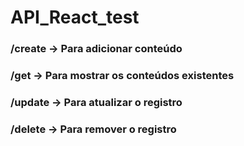 # API_React_test
### /create -> Para adicionar conteúdo
### /get -> Para mostrar os conteúdos existentes
### /update -> Para atualizar o registro
### /delete -> Para remover o registro
